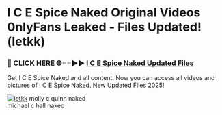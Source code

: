 # I C E Spice Naked Original Videos 0nlyFans Leaked - Files Updated! (letkk)

<h3>🔴 CLICK HERE 🌐==►► <a href="https://tinyurl.com/up5wt9bj" rel="nofollow">I C E Spice Naked Updated Files</a></h3>

Get I C E Spice Naked and all content. Now you can access all videos and pictures of I C E Spice Naked. New Updated Files 2025!

[![letkk](https://i.imgur.com/ABiUzMV.gif)](https://tinyurl.com/up5wt9bj)
molly c quinn naked<br>
michael c hall naked